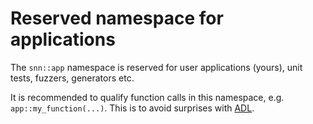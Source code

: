 # Reserved namespace for applications

The `snn::app` namespace is reserved for user applications (yours), unit tests, fuzzers, generators etc.

It is recommended to qualify function calls in this namespace, e.g. `app::my_function(...)`. This is to
avoid surprises with [ADL](https://en.cppreference.com/w/cpp/language/adl "Argument-dependent lookup").
